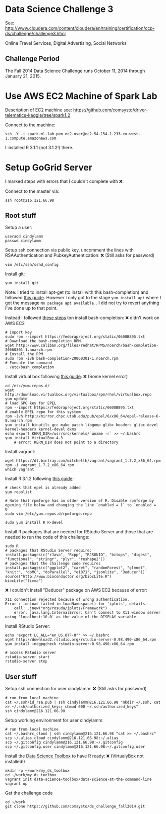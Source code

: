 Data Science Challenge 3
====
See: http://www.cloudera.com/content/cloudera/en/training/certification/ccp-ds/challenge/challenge3.html

Online Travel Services, Digital Advertising, Social Networks

Challenge Period
---
The Fall 2014 Data Science Challenge runs October 11, 2014 through January 21, 2015.


Use AWS EC2 Machine of Spark Lab
================================

Description of EC2 machine see: https://github.com/comsysto/driver-telematics-kaggle/tree/spark1.2

Connect to the machine:

	ssh -Y -i spark-ml-lab.pem ec2-user@ec2-54-154-1-233.eu-west-1.compute.amazonaws.com

I installed R 3.1.1 (not 3.1.2!) there.


Setup GoGrid Server
==================

I marked steps with errors that I couldn't complete with :x:.

Connect to the master via:

	ssh root@216.121.66.98

Root stuff
------

Setup a user:

	useradd cindylamm
	passwd cindylamm

Setup ssh connection via public key, uncomment the lines with RSAAuthentication and PubkeyAuthentication:
:x: (Still asks for password) 

	vim /etc/ssh/sshd_config 

Install git:

	yum install git

Note: I tried to install apt-get (to install with this bash-completion) and followed [this guide](http://everyday-tech.com/apt-get-on-centos/). However I only got to the stage `yum install apt` where I got the message `No package apt available.`. I did not try to revert anything I've done up to that point.

Instead I followed [these steps](http://unix.stackexchange.com/questions/21135/package-bash-completion-missing-from-yum-in-centos-6) ton install bash-completion:
:x: didn't work on AWS EC2
	
	# import key
	sudo rpm --import https://fedoraproject.org/static/0608B895.txt
	# Download the bash-completion RPM
	wget http://www.caliban.org/files/redhat/RPMS/noarch/bash-completion-20060301-1.noarch.rpm
	# Install the RPM
	sudo rpm -ivh bash-completion-20060301-1.noarch.rpm
	# Execute the command
	. /etc/bash_completion

Install virtual box following [this guide](http://www.if-not-true-then-false.com/2010/install-virtualbox-with-yum-on-fedora-centos-red-hat-rhel/):
:x: (Some kernel error)

	cd /etc/yum.repos.d/
	wget http://download.virtualbox.org/virtualbox/rpm/rhel/virtualbox.repo
	yum update
	# load GPG key for EPEL
	rpm --import https://fedoraproject.org/static/0608B895.txt
	# enable EPEL repo for this system
	rpm -ivh http://mirror.chpc.utah.edu/pub/epel/6/x86_64/epel-release-6-8.noarch.rpm
	yum install binutils gcc make patch libgomp glibc-headers glibc-devel kernel-headers kernel-devel dkms
	echo export KERN_DIR=/usr/src/kernels/`uname -r` >> ~/.bashrc
	yum install VirtualBox-4.3
		# error: KERN_DIR does not point to a directory 

Install vagrant:

	wget https://dl.bintray.com/mitchellh/vagrant/vagrant_1.7.2_x86_64.rpm
	rpm -i vagrant_1.7.2_x86_64.rpm
	which vagrant

Install R 3.1.2 following [this guide](https://ashokharnal.wordpress.com/2014/01/16/installing-r-rhadoop-and-rstudio-over-cloudera-hadoop-ecosystem-revised/):
	
	# check that epel is already added
	yum repolist

	# Note that rpmforge has an older version of R. Disable rpmforge by opening file below and changing the line `enabled = 1` to `enabled = 0`
	sudo vim /etc/yum.repos.d/rpmforge.repo

	sudo yum install R R-devel

Install R packages that are needed for RStudio Server and those that are needed to run the code of this challenge:
	
	sudo R
	# packages that RStudio Server require:
	install.packages(c("rJava", "Rcpp", "RJSONIO", "bitops", "digest", "functional", "stringr", "plyr", "reshape2"))
	# packages that the challenge code requires
	install.packages(c("ggplot2", "caret", "randomForest", "glmnet", "knitr", "doMC", "doParallel", "e1071", "jsonlite", "Deducer"))
	source("http://www.bioconductor.org/biocLite.R")
	biocLite("limma")

:x: I couldn't install "Deducer" package on AWS EC2 because of error:
	
	X11 connection rejected because of wrong authentication.
	Error : .onLoad failed in loadNamespace() for 'iplots', details:
  		call: .jnew("org/rosuda/iplots/Framework")
  		error: java.lang.InternalError: Can't connect to X11 window server using 'localhost:10.0' as the value of the DISPLAY variable.

Install RStudio Server:

	echo 'export LC_ALL="en_US.UTF-8"' >> ~/.bashrc
	wget http://download2.rstudio.org/rstudio-server-0.98.490-x86_64.rpm
	yum install –nogpgcheck rstudio-server-0.98.490-x86_64.rpm

	# access RStudio server
	rstudio-server start
	rstudio-server stop
	

User stuff
-------

Setup ssh connection for user cindylamm:
:x: (Still asks for password) 
	
	# run from local machine
	cat ~/.ssh/id_rsa.pub | ssh cindylamm@216.121.66.98 "mkdir ~/.ssh; cat >> ~/.ssh/authorized_keys; chmod 600 ~/.ssh/authorized_keys"
	ssh cindylamm@216.121.66.98
	
Setup working environment for user cindylamm:
	
	# run from local machine
	cat ~/.bashrc_cloud | ssh cindylamm@216.121.66.98 "cat >> ~/.bashrc"
	scp ~/.alias_cloud cindylamm@216.121.66.98:~/.alias
	scp ~/.gitconfig cindylamm@216.121.66.98:~/.gitconfig
	scp ~/.gitconfig.user cindylamm@216.121.66.98:~/.gitconfig.user
	
Install the [Data Science Toolbox](http://datascienceatthecommandline.com/) to have R ready:
:x: (VirtualyBox not installed!) 

	mkdir -p ~/work/my_ds_toolbox
	cd ~/work/my_ds_toolbox
	vagrant init data-science-toolbox/data-science-at-the-command-line
	vagrant up

Get the challenge code

	cd ~/work
	git clone https://github.com/comsysto/ds_challenge_fall2014.git




